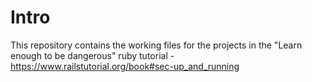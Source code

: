 # Intro

This repository contains the working files for the projects in the "Learn enough to be dangerous" ruby tutorial - https://www.railstutorial.org/book#sec-up_and_running
